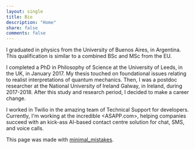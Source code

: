 ```yaml
---
layout: single
title: Bio
description: "Home"
share: false
comments: false
---
```


I graduated in physics from the University of Buenos Aires, in Argentina. This qualification is similar to a combined BSc and MSc from the EU.

I completed a PhD in Philosophy of Science at the University of Leeds, in the UK, in January 2017. My thesis touched on foundational issues relating to realist interpretations of quantum mechanics. Then, I was a postdoc researcher at the National University of Ireland Galway, in Ireland, during 2017-2018. After this study and research period, I decided to make a career change.

I worked in Twilio in the amazing team of Technical Support for developers. Currently, I'm working at the incredible <ASAPP.com>, helping companies succeed with an kick-ass AI-based contact centre solution for chat, SMS, and voice calls. 


This page was made with [minimal_mistakes](https://mmistakes.github.io/minimal-mistakes/).
